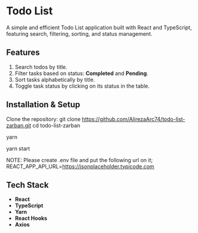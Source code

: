# Todo List 

A simple and efficient Todo List application built with React and TypeScript, featuring search, filtering, sorting, and status management.

## Features

1. Search todos by title.
2. Filter tasks based on status: **Completed** and **Pending**.
3. Sort tasks alphabetically by title.
4. Toggle task status by clicking on its status in the table.

## Installation & Setup

Clone the repository:
git clone https://github.com/AlirezaArc74/todo-list-zarban.git
cd todo-list-zarban

yarn

yarn start

NOTE:
Please create .env file and put the following url on it;
REACT_APP_API_URL=https://jsonplaceholder.typicode.com

## Tech Stack

- **React**
- **TypeScript** 
- **Yarn** 
- **React Hooks** 
- **Axios** 